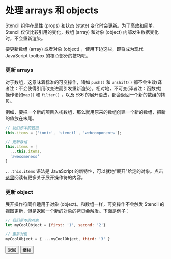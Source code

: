 # 处理 arrays 和 objects

Stencil 组件在属性 (props) 和状态 (state) 变化时会更新。为了高效和简单，Stencil 仅仅比较引用的变化，数组 (array) 和对象 (object) 内部发生数据变化时，不会重新渲染。

要更新数组 (array) 或者对象 (object) ，使用下边这些，即将成为现代 JavaScript toolbox 的核心部分的技巧吧。

### 更新 arrays

对于数组，这意味着标准的可变操作，诸如 `push()` 和 `unshift()` 都不会生效(译者注：不会使得引用改变进而引发重新渲染)。相对地，不可变(译者注：函数式)操作诸如`map()` 和 `filter()` ，以及 ES6 的展开语法，都会返回一个新的数组的拷贝。

例如，要把一个新的项目入栈数组，那么就用原来的数组创建一个新的数组，把新的值放在末尾。

```js
// 我们原本的数组
this.items = ['ionic', 'stencil', 'webcomponents'];

// 更新数组
this.items = [
  ...this.items,
  'awesomeness'
]
```

`...this.items` 语法是 JavaScript 的新特性，可以就地"展开"给定的对象。点击[这里](https://developer.mozilla.org/en-US/docs/Web/JavaScript/Reference/Operators/Spread_operator)阅读有更多关于展开操作符的内容。

### 更新 object

展开操作符同样适用于对象 (object)。和数组一样，可变操作不会触发 Stencil 的视图更新，但是返回一个新的对象的拷贝会触发。下面是例子：

```js
// 我们原本的对象
let myCoolObject = {first: '1', second: '2'}

// 更新对象
myCoolObject = { ...myCoolObject, third: '3' }

```

<stencil-route-link url="/docs/forms" router="#router" custom="true">
  <button class="backButton">
    返回
  </button>
</stencil-route-link>

<stencil-route-link url="/docs/testing" custom="true">
  <button class="nextButton">
    继续
  </button>
</stencil-route-link>
